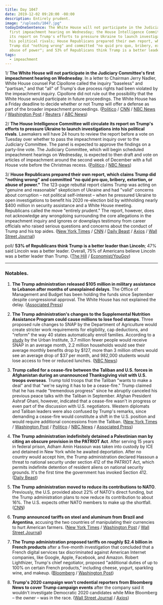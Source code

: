 ```yaml
---
title: Day 1047
date: 2019-12-02 09:28:00 -08:00
description: Entirely prudent.
image: "/uploads/1047.jpg"
todayInOneSentence: The White House will not participate in the Judiciary Committee's
  first impeachment hearing on Wednesday; the House Intelligence Committee will circulate
  its report on Trump's efforts to pressure Ukraine to launch investigations into
  his political rivals; House Republicans prepared their own report, which claims
  Trump did "nothing wrong" and committed "no quid pro quo, bribery, extortion, or
  abuse of power"; and 53% of Republicans think Trump is a better leader than Lincoln.
tags:
  - impeachment
---
```


1/ **The White House will not participate in the Judiciary Committee's first impeachment hearing on Wednesday**. In a letter to Chairman Jerry Nadler, White House counsel Pat Cipollone called the inquiry "baseless" and "partisan," and that "all" of Trump's due process rights had been violated by the impeachment inquiry. Cipollone did not rule out the possibility that the White House would participate in future proceedings. The White House has a Friday deadline to decide whether or not Trump will offer a defense as part of the broader impeachment proceedings. ([Politico](https://www.politico.com/news/2019/12/01/trump-impeachment-response-house-judiciary-074712) / [CNN](https://www.cnn.com/2019/12/01/politics/white-house-not-participating-judiciary-hearing-impeachment/index.html) / [NBC News](https://www.nbcnews.com/politics/trump-impeachment-inquiry/white-house-will-not-participate-wednesday-s-impeachment-hearing-n1093821) / [Washington Post](https://www.washingtonpost.com/politics/republicans-mount-aggressive-campaign-against-impeachment-as-spotlight-turns-to-judiciary-panel/2019/12/01/823f64ce-144c-11ea-9110-3b34ce1d92b1_story.html) / [Reuters](https://www.reuters.com/article/us-usa-trump-impeachment/trump-faces-two-deadlines-as-u-s-congress-ramps-up-impeachment-focus-idUSKBN1Y50XP) / [ABC News](https://abcnews.go.com/Politics/trump-lawyers-wont-participate-upcoming-impeachment-hearing-sources/story?id=67420879))

2/ **The House Intelligence Committee will circulate its report on Trump's efforts to pressure Ukraine to launch investigations into his political rivals**. Lawmakers will have 24 hours to review the report before a vote on Tuesday over whether to pass the impeachment inquiry over to the Judiciary Committee. The panel is expected to approve the findings on a party-line vote. The Judiciary Committee, which will begin scheduled impeachment hearings on Wednesday, is expected to then draft and vote on articles of impeachment around the second week of December with a full House vote before the Christmas recess. ([Politico](https://www.politico.com/news/2019/11/30/intelligence-committee-draft-ukraine-report-074518) / [NBC News](https://www.nbcnews.com/politics/trump-impeachment-inquiry/house-intelligence-committee-vote-impeachment-report-n1093701))

3/ **House Republicans prepared their own report, which claims Trump did "nothing wrong" and committed "no quid pro quo, bribery, extortion, or abuse of power."** The 123-page rebuttal report claims Trump was acting on "genuine and reasonable" skepticism of Ukraine and had "valid" concerns about corruption – not political self-interest – when he pressured Ukraine to open investigations to benefit his 2020 re-election bid by withholding nearly $400 million in security assistance and a White House meeting. Republicans called the move "entirely prudent." The report, however, does not acknowledge any wrongdoing surrounding the core allegations in the impeachment inquiry and ignores or downplays testimony from career officials who raised serious questions and concerns about the conduct of Trump and his top aides. ([New York Times](https://www.nytimes.com/2019/12/02/us/politics/republican-impeachment-defense.html) / [CNN](https://www.cnn.com/2019/12/02/politics/house-republican-response-impeachment-inquiry/) / [Daily Beast](https://www.thedailybeast.com/house-republicans-put-together-an-impeachment-rebuttal-report) / [Axios](https://www.axios.com/republican-impeachment-report-trump-quid-pro-quo-b959b349-e353-475e-87c4-429f76362300.html) / [Wall Street Journal](https://www.wsj.com/articles/trump-questions-timing-of-impeachment-hearing-11575305587))

poll/ **53% of Republicans think Trump is a better leader than Lincoln**; 47% said Lincoln was a better leader. Overall, 75% of Americans believe Lincoln was a better leader than Trump. ([The Hill](https://thehill.com/homenews/administration/472460-poll-majority-of-republicans-say-trump-better-president-than-lincoln) / [Economist/YouGov](https://d25d2506sfb94s.cloudfront.net/cumulus_uploads/document/a10nw9wbas/econTabReport.pdf))

---

### Notables.

1. **The Trump administration released $105 million in military assistance to Lebanon after months of unexplained delays**. The Office of Management and Budget has been holding the funds  since September despite congressional approval. The White House has not explained the delay. ([Associated Press](https://apnews.com/ed82bdb9355544cabc43f2aa5a0de7e9))

2. **The Trump administration's changes to the Supplemental Nutrition Assistance Program could cause millions to lose food stamps**. Three proposed rule changes to SNAP by the Department of Agriculture would create stricter work requirements for eligibility, cap deductions, and "reform" the way 40 states automatically enroll families. According to a [study](https://www.urban.org/sites/default/files/publication/101368/estimated_effect_of_recent_proposed_changes_to_snap_regulations.pdf) by the Urban Institute, 3.7 million fewer people would receive SNAP in an average month, 2.2 million households would see their average monthly benefits drop by $127, more than 3 million others would see an average drop of $37 per month, and 982,000 students would lose access to free or reduced lunches. ([NBC News](https://www.nbcnews.com/news/us-news/trump-administration-proposal-could-cause-millions-lose-food-stamps-n1092866))

3. **Trump called for a cease-fire between the Taliban and U.S. forces in Afghanistan during an unannounced Thanksgiving visit with U.S. troops overseas**. Trump told troops that the Taliban "wants to make a deal" and that "we're saying it has to be a cease-fire." Trump claimed that he has made "tremendous progress" since he abruptly canceled his previous peace talks with the Taliban in September. Afghan President Ashraf Ghani, however, indicated that a cease-fire wasn't in progress or even part of the discussion with U.S. negotiators. Western diplomats and Taliban leaders were also confused by Trump's remarks, since demanding a cease-fire would constitute a shift in the U.S. position and would require additional concessions from the Taliban. ([New York Times](https://www.nytimes.com/2019/11/29/world/asia/afghanistan-taliban-peace-talks-ghani-trump.html) / [Washington Post](https://www.washingtonpost.com/national-security/trumps-talk-of-afghanistan-cease-fire-appears-to-surprise-the-taliban-afghan-government/2019/11/29/3a661a34-12d1-11ea-b0fc-62cc38411ebb_story.html) / [Politico](https://www.politico.com/news/2019/11/28/trump-makes-surprise-thanksgiving-visit-to-us-troops-in-afghanistan-074388) / [NBC News](https://www.nbcnews.com/politics/politics-news/trump-makes-surprise-thanksgiving-visit-troops-afghanistan-n1093131) / [Associated Press](https://apnews.com/825e94e2f8b340aab6151b47e0aff161))

4. **The Trump administration indefinitely detained a Palestinian man by citing an obscure provision in the PATRIOT Act**. After serving 15 years in federal prison, Adham Amin Hassoun was taken into custody by ICE and detained in New York while he awaited deportation. After no country would accept him, the Trump administration declared Hassoun a threat to national security under section 412 of the PATRIOT Act, which permits indefinite detention of resident aliens on national security grounds. It's the first time the government has invoked Section 412. ([Daily Beast](https://www.thedailybeast.com/trump-invokes-patriot-act-to-detain-palestinian-adham-amin-hassoun-forever))

5. **The Trump administration moved to reduce its contributions to NATO**. Previously, the U.S. provided about 22% of NATO's direct funding, but the Trump administration plans to now reduce its contribution to about 16%. The U.S. expects other NATO members to make up the shortfall. ([CNN](https://www.cnn.com/2019/11/27/politics/trump-nato-contribution-nato/index.html))

6. **Trump announced tariffs on steel and aluminum from Brazil and Argentina**, accusing the two countries of manipulating their currencies to hurt American farmers. ([New York Times](https://www.nytimes.com/2019/12/02/business/economy/trump-tariffs-brazil-argentina-metal.html) / [Washington Post](https://www.washingtonpost.com/us-policy/2019/12/02/trump-announces-tariffs-steel-aluminum-brazil-argentina/) / [Wall Street Journal](https://www.wsj.com/articles/trump-restores-tariffs-on-steel-and-aluminum-shipped-from-argentina-brazil-11575288359))

7. **The Trump administration proposed tariffs on roughly $2.4 billion in French products** after a five-month investigation that concluded that a French digital services tax discriminated against American Internet companies, like Google, Apple, Facebook, and Amazon. Robert Lighthizer, Trump's chief negotiator, proposed "additional duties of up to 100% on certain French products," including cheese, yogurt, sparkling wine, and makeup. ([Bloomberg](https://www.bloomberg.com/news/articles/2019-12-02/u-s-proposes-2-4-billion-in-tariffs-on-france-over-digital-tax) / [Washington Post](https://www.washingtonpost.com/us-policy/2019/12/02/trump-announces-tariffs-steel-aluminum-brazil-argentina/))

8. **Trump's 2020 campaign won't credential reporters from Bloomberg News to cover Trump campaign events** after the company said it wouldn't investigate Democratic 2020 candidates while Mike Bloomberg – the owner – was in the race. ([Wall Street Journal](https://www.wsj.com/articles/trump-campaign-wont-credential-bloomberg-news-reporters-11575307679) / [Axios](https://www.axios.com/trump-campaign-bloomberg-news-credentials-de53650c-f275-4e83-a884-02677d3de6a3.html))